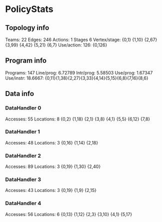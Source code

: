 # PolicyStats
## Topology info
Teams:		22
Edges:		246
Actions:	1
Stages		6
Vertex/stage:	{0,1} {1,10} {2,67} {3,99} {4,42} {5,21} {6,7} 
Use/action:	126: {0,126} 

## Program info
Programs:	147
Line/prog:	6.72789
Intr/prog:	5.58503
Use/prog:	1.67347
Use/instr:	18.6667: {0,11}{1,38}{2,27}{3,33}{4,14}{5,15}{6,8}{7,16}{8,6}

## Data info

### DataHandler 0
Accesses:	55
Locations:	8
{0,2} {1,18} {2,1} {3,8} {4,1} {5,5} {6,12} {7,8} 

### DataHandler 1
Accesses:	48
Locations:	3
{0,16} {1,14} {2,18} 

### DataHandler 2
Accesses:	89
Locations:	3
{0,19} {1,30} {2,40} 

### DataHandler 3
Accesses:	43
Locations:	3
{0,19} {1,9} {2,15} 

### DataHandler 4
Accesses:	56
Locations:	6
{0,13} {1,12} {2,3} {3,10} {4,1} {5,17} 